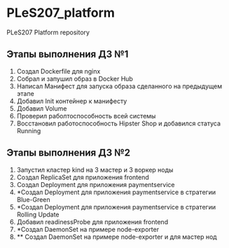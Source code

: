 # PLeS207_platform
PLeS207 Platform repository  
## Этапы выполнения ДЗ №1
1. Создал Dockerfile для nginx
2. Собрал и запушил образ в Docker Hub
3. Написал Манифест для запуска образа сделанного на предыдущем этапе
4. Добавил Init контейнер к манифесту
5. Добавил Volume
6. Проверил раболтоспособность всей системы
7. Восстановил работоспособность Hipster Shop и добавился статуса Running
## Этапы выполнения ДЗ №2
1. Запустил кластер kind на 3 мастер и 3 воркер ноды
2. Создал ReplicaSet для приложения frontend
3. Создал Deployment для приложения paymentservice
4. *Создал Deployment для приложения paymentservice в стратегии Blue-Green
5. *Создал Deployment для приложения paymentservice в стратегии Rolling Update
6. Добавил readinessProbe для приложения frontend
7. *Создал DaemonSet на примере node-exporter
8. ** Создал DaemonSet на примере node-exporter и для мастер нод
